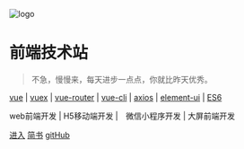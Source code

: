 ![logo]()
# 前端技术站
<!-- ## 前端似海，学无止境。 -->
> 不急，慢慢来，每天进步一点点，你就比昨天优秀。

[vue](https://cn.vuejs.org/index.html) | [vuex](https://vuex.vuejs.org/zh-cn/) | [vue-router](https://router.vuejs.org/zh-cn/) | [vue-cli](https://github.com/vuejs/vue-cli) | [axios](https://github.com/axios/axios) | [element-ui](https://github.com/ElemeFE/element) | [ES6](http://es6.ruanyifeng.com/) 

 web前端开发 | H5移动端开发 |　微信小程序开发 | 大屏前端开发

[进入](前端技术个人积累/0001-好站推荐.md)
[简书](https://www.jianshu.com/u/8fc85165da02)
[gitHub](https://github.com/lavenderGirl?tab=repositories)
<!-- 
背景色
![color](#fff) -->